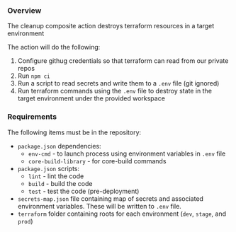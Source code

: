 ### Overview

The cleanup composite action destroys terraform resources in a target environment

The action will do the following:

1. Configure githug credentials so that terraform can read from our private repos
2. Run `npm ci`
3. Run a script to read secrets and write them to a `.env` file (git ignored)
4. Run terraform commands using the `.env` file to destroy state in the target environment under the provided workspace

### Requirements

The following items must be in the repository:

* `package.json` dependencies:
  * `env-cmd` - to launch process using environment variables in `.env` file
  * `core-build-library` - for core-build commands
* `package.json` scripts:
  * `lint` - lint the code
  * `build` - build the code
  * `test` - test the code (pre-deployment)
* `secrets-map.json` file containing map of secrets and associated environment variables. These will be written to `.env` file.
* `terraform` folder containing roots for each environment (`dev`, `stage`, and `prod`)

